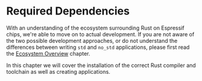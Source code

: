 # Required Dependencies

With an understanding of the ecosystem surrounding Rust on Espressif chips, we're able to move on to actual development. If you are not aware of the two possible development approaches, or do not understand the differences between writing `std` and `no_std` applications, please first read the [Ecosystem Overview] chapter.

In this chapter we will cover the installation of the correct Rust compiler and toolchain as well as creating applications.

[ecosystem overview]: ../overview.md
